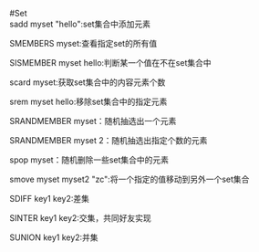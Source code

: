#Set  
sadd myset "hello":set集合中添加元素  

SMEMBERS myset:查看指定set的所有值  

SISMEMBER myset hello:判断某一个值在不在set集合中  

scard myset:获取set集合中的内容元素个数  

srem myset hello:移除set集合中的指定元素  


SRANDMEMBER myset：随机抽选出一个元素  

SRANDMEMBER myset 2：随机抽选出指定个数的元素  

spop myset：随机删除一些set集合中的元素  

smove myset myset2 "zc":将一个指定的值移动到另外一个set集合  

SDIFF key1 key2:差集  

SINTER key1 key2:交集，共同好友实现  

SUNION key1 key2:并集  

